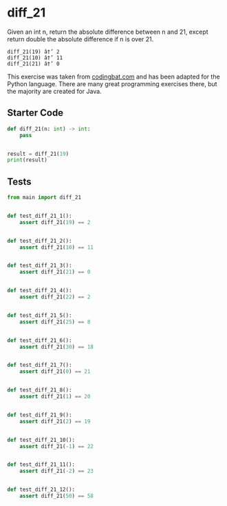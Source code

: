 # diff_21





Given an int n, return the absolute difference between n and 21, except return double the absolute difference if n is over 21.

```
diff_21(19) â†’ 2
diff_21(10) â†’ 11
diff_21(21) â†’ 0
```

This exercise was taken from [codingbat.com](https://codingbat.com/prob/p116624) and has been adapted for the Python language. There are many great programming exercises there, but the majority are created for Java.

## Starter Code
```python
def diff_21(n: int) -> int:
    pass


result = diff_21(19)
print(result)
```

## Tests
```python
from main import diff_21


def test_diff_21_1():
    assert diff_21(19) == 2


def test_diff_21_2():
    assert diff_21(10) == 11


def test_diff_21_3():
    assert diff_21(21) == 0


def test_diff_21_4():
    assert diff_21(22) == 2


def test_diff_21_5():
    assert diff_21(25) == 8


def test_diff_21_6():
    assert diff_21(30) == 18


def test_diff_21_7():
    assert diff_21(0) == 21


def test_diff_21_8():
    assert diff_21(1) == 20


def test_diff_21_9():
    assert diff_21(2) == 19


def test_diff_21_10():
    assert diff_21(-1) == 22


def test_diff_21_11():
    assert diff_21(-2) == 23


def test_diff_21_12():
    assert diff_21(50) == 58
```
